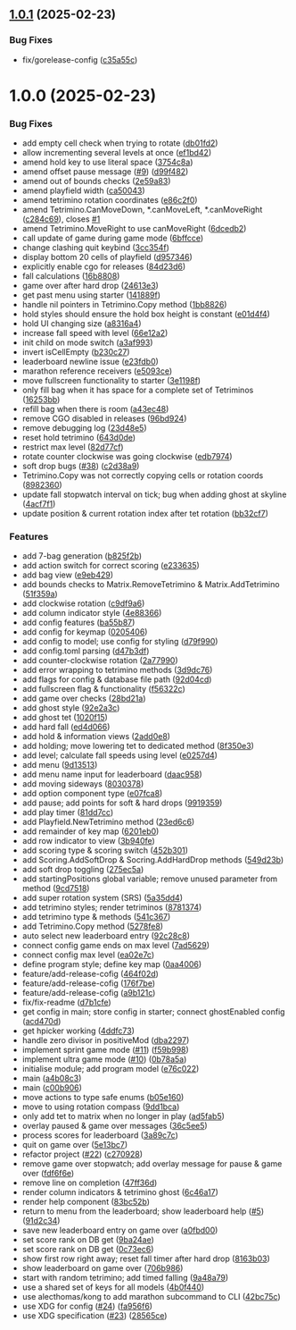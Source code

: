 ## [1.0.1](https://github.com/stuttgart-things/sthings-tetris/compare/v1.0.0...v1.0.1) (2025-02-23)


### Bug Fixes

* fix/gorelease-config ([c35a55c](https://github.com/stuttgart-things/sthings-tetris/commit/c35a55c30725cd628bedd9e2986b19cc19cae75a))

# 1.0.0 (2025-02-23)


### Bug Fixes

* add empty cell check when trying to rotate ([db01fd2](https://github.com/stuttgart-things/sthings-tetris/commit/db01fd2ea8153f6393623a732d808008cdb773fb))
* allow incrementing several levels at once ([ef1bd42](https://github.com/stuttgart-things/sthings-tetris/commit/ef1bd4207c7c5ceb30ed755c6f59688d25268f63))
* amend hold key to use literal space ([3754c8a](https://github.com/stuttgart-things/sthings-tetris/commit/3754c8a4d307c7c7aec5c4b5cab4ca9d5ea8c702))
* amend offset pause message ([#9](https://github.com/stuttgart-things/sthings-tetris/issues/9)) ([d99f482](https://github.com/stuttgart-things/sthings-tetris/commit/d99f482cd6d1095b4bccda6817749edca806952b))
* amend out of bounds checks ([2e59a83](https://github.com/stuttgart-things/sthings-tetris/commit/2e59a837da2eb3ebfce737fba45eef1fe9baace4))
* amend playfield width ([ca50043](https://github.com/stuttgart-things/sthings-tetris/commit/ca500436cb997a6459b50b5f0e59808d250d697b))
* amend tetrimino rotation coordinates ([e86c2f0](https://github.com/stuttgart-things/sthings-tetris/commit/e86c2f034dd69b70303b3a2da689bddf11f36320))
* amend Tetrimino.CanMoveDown, *.canMoveLeft, *.canMoveRight ([c284c69](https://github.com/stuttgart-things/sthings-tetris/commit/c284c690cd09bf39a8ef7656d974f13b851ea48c)), closes [#1](https://github.com/stuttgart-things/sthings-tetris/issues/1)
* amend Tetrimino.MoveRight to use canMoveRight ([6dcedb2](https://github.com/stuttgart-things/sthings-tetris/commit/6dcedb26577c83525ac0fc49830f228e7dc53b4d))
* call update of game during game mode ([6bffcce](https://github.com/stuttgart-things/sthings-tetris/commit/6bffcce2c3ef11f1f53070c5e2433fe9c7f940b8))
* change clashing quit keybind ([3cc354f](https://github.com/stuttgart-things/sthings-tetris/commit/3cc354f0d961cbe4e30a1e7a0b2c9192a3b9bfb2))
* display bottom 20 cells of playfield ([d957346](https://github.com/stuttgart-things/sthings-tetris/commit/d957346466e4a46ec5dc656376f14681f4432b53))
* explicitly enable cgo for releases ([84d23d6](https://github.com/stuttgart-things/sthings-tetris/commit/84d23d63abc1b54834f544ac944e8701ff8735d4))
* fall calculations ([16b8808](https://github.com/stuttgart-things/sthings-tetris/commit/16b88080880c58b7afd7dc29d5cd440143cfed91))
* game over after hard drop ([24613e3](https://github.com/stuttgart-things/sthings-tetris/commit/24613e3efdbeedd22dfcaf123b0f869fcdf4ef8c))
* get past menu using starter ([141889f](https://github.com/stuttgart-things/sthings-tetris/commit/141889fd872964157ea24cd1e4c745147d36511c))
* handle nil pointers in Tetrimino.Copy method ([1bb8826](https://github.com/stuttgart-things/sthings-tetris/commit/1bb8826102c37b6679c826f13fa565fb77bd072e))
* hold styles should ensure the hold box height is constant ([e01d4f4](https://github.com/stuttgart-things/sthings-tetris/commit/e01d4f4b88cb0f0125bf1533504d97a3b7096626))
* hold UI changing size ([a8316a4](https://github.com/stuttgart-things/sthings-tetris/commit/a8316a42468cf4576423cc86c925765096d4cd6c))
* increase fall speed with level ([66e12a2](https://github.com/stuttgart-things/sthings-tetris/commit/66e12a29846f6f90e7545de84965bcb4858235e9))
* init child on mode switch ([a3af993](https://github.com/stuttgart-things/sthings-tetris/commit/a3af9934cc9dbd317f5cfd4158d96c78ede3adee))
* invert isCellEmpty ([b230c27](https://github.com/stuttgart-things/sthings-tetris/commit/b230c27d51f1c9cf4c78e7d65b52a17b8800c5fc))
* leaderboard newline issue ([e23fdb0](https://github.com/stuttgart-things/sthings-tetris/commit/e23fdb07e5792a8db804766c80d15dd021bfb64a))
* marathon reference receivers ([e5093ce](https://github.com/stuttgart-things/sthings-tetris/commit/e5093ce901c525dfe8203b40238209643b4e4dc2))
* move fullscreen functionality to starter ([3e1198f](https://github.com/stuttgart-things/sthings-tetris/commit/3e1198f0a32a73d0cfbfe9ed8ae1aee21359947a))
* only fill bag when it has space for a complete set of Tetriminos ([16253bb](https://github.com/stuttgart-things/sthings-tetris/commit/16253bb93f17c8031b8c04200c6adbb9e8a09998))
* refill bag when there is room ([a43ec48](https://github.com/stuttgart-things/sthings-tetris/commit/a43ec480fde33ccfd2e1a4692279f5642647e3e7))
* remove CGO disabled in releases ([96bd924](https://github.com/stuttgart-things/sthings-tetris/commit/96bd924f218e4f0e6cb571184ec1735fbf9b0d0f))
* remove debugging log ([23d48e5](https://github.com/stuttgart-things/sthings-tetris/commit/23d48e5255e6e68bac99dafdb6baf7413cd2d594))
* reset hold tetrimino ([643d0de](https://github.com/stuttgart-things/sthings-tetris/commit/643d0de7222d177652d7ca09d8e3d5e574e8e6ef))
* restrict max level ([82d77cf](https://github.com/stuttgart-things/sthings-tetris/commit/82d77cf29596d4c3d8d0dbd61ca57787447c839a))
* rotate counter clockwise was going clockwise ([edb7974](https://github.com/stuttgart-things/sthings-tetris/commit/edb7974775d134d8efbe870451049b95d5927fa7))
* soft drop bugs ([#38](https://github.com/stuttgart-things/sthings-tetris/issues/38)) ([c2d38a9](https://github.com/stuttgart-things/sthings-tetris/commit/c2d38a96f3a48e2230adc59029edd6b7f5554300))
* Tetrimino.Copy was not correctly copying cells or rotation coords ([8982360](https://github.com/stuttgart-things/sthings-tetris/commit/898236084ce3e7361621a6ba6ba2b6d7b3082b46))
* update fall stopwatch interval on tick; bug when adding ghost at skyline ([4acf7f1](https://github.com/stuttgart-things/sthings-tetris/commit/4acf7f1c9bec4cdac6799a782fefbd6c1ae786f9))
* update position & current rotation index after tet rotation ([bb32cf7](https://github.com/stuttgart-things/sthings-tetris/commit/bb32cf745ce9b9dfbf6f0b1d67b00de52791c95e))


### Features

* add 7-bag generation ([b825f2b](https://github.com/stuttgart-things/sthings-tetris/commit/b825f2bab5ea02ebff7964adabb01ac6fc64593e))
* add action switch for correct scoring ([e233635](https://github.com/stuttgart-things/sthings-tetris/commit/e233635be4d4684024b4684568ce89c7fc7ebe93))
* add bag view ([e9eb429](https://github.com/stuttgart-things/sthings-tetris/commit/e9eb429566849134fbe2bd88c33d6d448d727837))
* add bounds checks to Matrix.RemoveTetrimino & Matrix.AddTetrimino ([51f359a](https://github.com/stuttgart-things/sthings-tetris/commit/51f359a4781ad7a6778e5498ce841446a883a990))
* add clockwise rotation ([c9df9a6](https://github.com/stuttgart-things/sthings-tetris/commit/c9df9a628291335c462905fc78dbc35ff0a9e3f7))
* add column indicator style ([4e88366](https://github.com/stuttgart-things/sthings-tetris/commit/4e88366ee47b6aaec516863e018887493ef8f9e9))
* add config features ([ba55b87](https://github.com/stuttgart-things/sthings-tetris/commit/ba55b87aa5c35c5fa42627d8b8eb15004bbad637))
* add config for keymap ([0205406](https://github.com/stuttgart-things/sthings-tetris/commit/020540695c2638613d24407b16e053f673ca47a7))
* add config to model; use config for styling ([d79f990](https://github.com/stuttgart-things/sthings-tetris/commit/d79f9908d3a196b1ab55d39abe907b83084a4f5c))
* add config.toml parsing ([d47b3df](https://github.com/stuttgart-things/sthings-tetris/commit/d47b3df2d58a4873098d14049f4affb14b84e36e))
* add counter-clockwise rotation ([2a77990](https://github.com/stuttgart-things/sthings-tetris/commit/2a7799068cc03160c78760f5a1bafca6bd384b58))
* add error wrapping to tetrimino methods ([3d9dc76](https://github.com/stuttgart-things/sthings-tetris/commit/3d9dc7618e9115b9ebc411af97f807832393f19d))
* add flags for config & database file path ([92d04cd](https://github.com/stuttgart-things/sthings-tetris/commit/92d04cd883a5d1182c6b1b2dcc250cadf1192651))
* add fullscreen flag & functionality ([f56322c](https://github.com/stuttgart-things/sthings-tetris/commit/f56322c8df284ae6fde454f1a7f28b54f72f40b8))
* add game over checks ([28bd21a](https://github.com/stuttgart-things/sthings-tetris/commit/28bd21a60ad39752cccc24bd8ae6103bec1dc84e))
* add ghost style ([92e2a3c](https://github.com/stuttgart-things/sthings-tetris/commit/92e2a3c4d8393f59a6e6225aca8b83e68aedb9f4))
* add ghost tet ([1020f15](https://github.com/stuttgart-things/sthings-tetris/commit/1020f156c871727805c47185f6cd4e90868a545f))
* add hard fall ([ed4d066](https://github.com/stuttgart-things/sthings-tetris/commit/ed4d066e47649f9ffab00fdff2f9a091dd670c2d))
* add hold & information views ([2add0e8](https://github.com/stuttgart-things/sthings-tetris/commit/2add0e803cbd785e9052097f8185e5d77ad56924))
* add holding; move lowering tet to dedicated method ([8f350e3](https://github.com/stuttgart-things/sthings-tetris/commit/8f350e397dbf8445e8d9e217add9d5bbb500b513))
* add level; calculate fall speeds using level ([e0257d4](https://github.com/stuttgart-things/sthings-tetris/commit/e0257d4aba7cef94f81ea11991384d4639e88501))
* add menu ([9d13513](https://github.com/stuttgart-things/sthings-tetris/commit/9d13513a20cfbc96897a2d5446e02fa77a90d243))
* add menu name input for leaderboard ([daac958](https://github.com/stuttgart-things/sthings-tetris/commit/daac958a4a9938512d4d0ac0996f1b6022d858ac))
* add moving sideways ([8030378](https://github.com/stuttgart-things/sthings-tetris/commit/8030378e0be69d2b10016b782385716b87e91f24))
* add option component type ([e07fca8](https://github.com/stuttgart-things/sthings-tetris/commit/e07fca8b169243a2524d8709fc81499cf1aa814d))
* add pause; add points for soft & hard drops ([9919359](https://github.com/stuttgart-things/sthings-tetris/commit/99193595f95d20b916e9ebc9c6fe65cbc4160bfc))
* add play timer ([81dd7cc](https://github.com/stuttgart-things/sthings-tetris/commit/81dd7ccf4f1d5a9951581a1744ad0aabc9d69088))
* add Playfield.NewTetrimino method ([23ed6c6](https://github.com/stuttgart-things/sthings-tetris/commit/23ed6c6bce159d5a029b3bfdc4753af7d18fb076))
* add remainder of key map ([6201eb0](https://github.com/stuttgart-things/sthings-tetris/commit/6201eb0b8466c960181255cd6544af8c271d0817))
* add row indicator to view ([3b940fe](https://github.com/stuttgart-things/sthings-tetris/commit/3b940fe74321ce740f64446c94c8826459a44027))
* add scoring type & scoring switch ([452b301](https://github.com/stuttgart-things/sthings-tetris/commit/452b301daf8698ee650d5ead1fc4877fd2ad90c5))
* add Scoring.AddSoftDrop & Socring.AddHardDrop methods ([549d23b](https://github.com/stuttgart-things/sthings-tetris/commit/549d23b37a19205673d947dc2c75dd142b527941))
* add soft drop toggling ([275ec5a](https://github.com/stuttgart-things/sthings-tetris/commit/275ec5a784762d41de9e6078e7ed318fc66ece9a))
* add startingPositions global variable; remove unused parameter from method ([9cd7518](https://github.com/stuttgart-things/sthings-tetris/commit/9cd7518835a7becdbbd8f9bcc24984edd35960ec))
* add super rotation system (SRS) ([5a35dd4](https://github.com/stuttgart-things/sthings-tetris/commit/5a35dd471d989d2c5b865ea0994983e7db85045d))
* add tetrimino styles; render tetriminos ([8781374](https://github.com/stuttgart-things/sthings-tetris/commit/87813740cd4cd77f55fb63a4580e4f2f33b9acc8))
* add tetrimino type & methods ([541c367](https://github.com/stuttgart-things/sthings-tetris/commit/541c36797de6e1dcdb17ed6641de249caff6b116))
* add Tetrimino.Copy method ([5278fe8](https://github.com/stuttgart-things/sthings-tetris/commit/5278fe8d7fc11cd09fcdca49c5832a8d0b1df041))
* auto select new leaderboard entry ([92c28c8](https://github.com/stuttgart-things/sthings-tetris/commit/92c28c8a28dee33d4a70efe8177ab29b025773f0))
* connect config game ends on max level ([7ad5629](https://github.com/stuttgart-things/sthings-tetris/commit/7ad56293381ba3d294cc81a9a73adfd5ddb283ae))
* connect config max level ([ea02e7c](https://github.com/stuttgart-things/sthings-tetris/commit/ea02e7cfc1deeb97f7e1f369efe9f8dd25a3049c))
* define program style; define key map ([0aa4006](https://github.com/stuttgart-things/sthings-tetris/commit/0aa40066bf08c85142292abe2b9fbe7130782cb8))
* feature/add-release-cofig ([464f02d](https://github.com/stuttgart-things/sthings-tetris/commit/464f02d21aaede594a7c0d7abf0373e5e2310f95))
* feature/add-release-cofig ([176f7be](https://github.com/stuttgart-things/sthings-tetris/commit/176f7be8971c8e77629314fb3e6feb24882f67ee))
* feature/add-release-cofig ([a9b121c](https://github.com/stuttgart-things/sthings-tetris/commit/a9b121cbb75f109b96129e5d2532c364f8d7b794))
* fix/fix-readme ([d7b1cfe](https://github.com/stuttgart-things/sthings-tetris/commit/d7b1cfeee1ae096d7382f27a9dca2f2f6f65f420))
* get config in main; store config in starter; connect ghostEnabled config ([acd470d](https://github.com/stuttgart-things/sthings-tetris/commit/acd470dc3ad9321ebf801198f48c43ea9b73b76e))
* get hpicker working ([4ddfc73](https://github.com/stuttgart-things/sthings-tetris/commit/4ddfc7331275bc2fa526f93eaacb69936d081514))
* handle zero divisor in positiveMod ([dba2297](https://github.com/stuttgart-things/sthings-tetris/commit/dba229797c105b75524601f478fd6eb44293f474))
* implement sprint game mode ([#11](https://github.com/stuttgart-things/sthings-tetris/issues/11)) ([f59b998](https://github.com/stuttgart-things/sthings-tetris/commit/f59b99826f27e50326b6c586030e0fac62794dfa))
* implement ultra game mode ([#10](https://github.com/stuttgart-things/sthings-tetris/issues/10)) ([0b78a5a](https://github.com/stuttgart-things/sthings-tetris/commit/0b78a5a4d6d3c65afd5923a1873d9fa5ba002534))
* initialise module; add program model ([e76c022](https://github.com/stuttgart-things/sthings-tetris/commit/e76c02217753ae886bb7bad2fce8af16f319317a))
* main ([a4b08c3](https://github.com/stuttgart-things/sthings-tetris/commit/a4b08c38ac95e6687bbed36cf9658ef3d8c2cac9))
* main ([c00b906](https://github.com/stuttgart-things/sthings-tetris/commit/c00b90653517823db701f2e7526f808902145b08))
* move actions to type safe enums ([b05e160](https://github.com/stuttgart-things/sthings-tetris/commit/b05e160560aab87334f29ada44fbbafb82e279ee))
* move to using rotation compass ([9dd1bca](https://github.com/stuttgart-things/sthings-tetris/commit/9dd1bcab49735163c27983ed3c00361d12fa21c7))
* only add tet to matrix when no longer in play ([ad5fab5](https://github.com/stuttgart-things/sthings-tetris/commit/ad5fab5dbf2316c6dd9f1917991985599b1ec267))
* overlay paused & game over messages ([36c5ee5](https://github.com/stuttgart-things/sthings-tetris/commit/36c5ee5925e7ff6e157a007bd4c9a2f85fa9a028))
* process scores for leaderboard ([3a89c7c](https://github.com/stuttgart-things/sthings-tetris/commit/3a89c7cf9822a393ce3c04b9bb47f17ee1e68a8f))
* quit on game over ([5e13bc7](https://github.com/stuttgart-things/sthings-tetris/commit/5e13bc7a3bb779265f6bc9bf1106d4adc24e0b46))
* refactor project ([#22](https://github.com/stuttgart-things/sthings-tetris/issues/22)) ([c270928](https://github.com/stuttgart-things/sthings-tetris/commit/c270928b6305622cbfc6d8ff307a0791f2affeca))
* remove game over stopwatch; add overlay message for pause & game over ([fdf6f6e](https://github.com/stuttgart-things/sthings-tetris/commit/fdf6f6e0569feacf6fa34e01ad5cd9e3e8f7f9b4))
* remove line on completion ([47ff36d](https://github.com/stuttgart-things/sthings-tetris/commit/47ff36d42d753d522a1da01f70c06a18f74c6e0a))
* render column indicators & tetrimino ghost ([6c46a17](https://github.com/stuttgart-things/sthings-tetris/commit/6c46a1720a28d1228a339fcf5e125efd71435cc3))
* render help component ([83bc52b](https://github.com/stuttgart-things/sthings-tetris/commit/83bc52b2277bf2eaa2ab0650f6be7034f2ccec6c))
* return to menu from the leaderboard; show leaderboard help ([#5](https://github.com/stuttgart-things/sthings-tetris/issues/5)) ([91d2c34](https://github.com/stuttgart-things/sthings-tetris/commit/91d2c34ddfb24e57a64bf7fde01c6429a2b84fc0))
* save new leaderboard entry on game over ([a0fbd00](https://github.com/stuttgart-things/sthings-tetris/commit/a0fbd0008b7006dc66789405d4cb66541c039525))
* set score rank on DB get ([9ba24ae](https://github.com/stuttgart-things/sthings-tetris/commit/9ba24ae81162c8599030cb5b21df1bed7b3ab7a3))
* set score rank on DB get ([0c73ec6](https://github.com/stuttgart-things/sthings-tetris/commit/0c73ec685794f748de1b459d79eb642d0aa4b1e9))
* show first row right away; reset fall timer after hard drop ([8163b03](https://github.com/stuttgart-things/sthings-tetris/commit/8163b03836962e549aa95733504bc1aafc65c75d))
* show leaderboard on game over ([706b986](https://github.com/stuttgart-things/sthings-tetris/commit/706b98692a973e8c2c498c0648422153db50d582))
* start with random tetrimino; add timed falling ([9a48a79](https://github.com/stuttgart-things/sthings-tetris/commit/9a48a7954ff6005fd5fa557cee0d77d04e1eb4b7))
* use a shared set of keys for all models ([4b0f440](https://github.com/stuttgart-things/sthings-tetris/commit/4b0f44019b425d9ce151599125411dd80824476b))
* use alecthomas/kong to add marathon subcommand to CLI ([42bc75c](https://github.com/stuttgart-things/sthings-tetris/commit/42bc75c963e5f6f5a4eb78c4c7cd4e2151302bb3))
* use XDG for config ([#24](https://github.com/stuttgart-things/sthings-tetris/issues/24)) ([fa956f6](https://github.com/stuttgart-things/sthings-tetris/commit/fa956f6c4b2cdd38ef9bdde6a5eb01d9009445ed))
* use XDG specification ([#23](https://github.com/stuttgart-things/sthings-tetris/issues/23)) ([28565ce](https://github.com/stuttgart-things/sthings-tetris/commit/28565cea319c3b53437db6c7a5a7562be425a82e))
